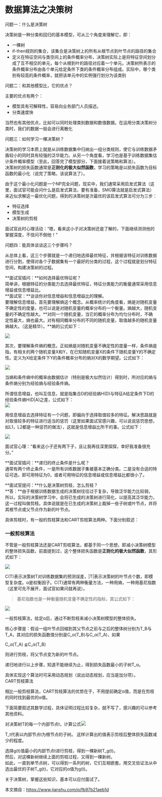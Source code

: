 # 数据算法之决策树

问题一：什么是决策树

决策树是一种分类和回归的基本模型，可从三个角度来理解它，即：

* 一棵树
* if-then规则的集合，该集合是决策树上的所有从根节点到叶节点的路径的集合
* 定义在特征空间与类空间上的条件概率分布，决策树实际上是将特征空间划分成了互不相交的单元，每个从根到叶的路径对应着一个单元。决策树所表示的条件概率分布由各个单元给定条件下类的条件概率分布组成。实际中，哪个类别有较高的条件概率，就把该单元中的实例强行划分为该类别

问题二：和其他模型比，它的优点？

主要的优点有两个：

* 模型具有可解释性，容易向业务部门人员描述。
* 分类速度快

当然也有其他优点，比如可以同时处理类别数据和数值数据。在运用分类决策树分类时，我们的数据一般会进行离散化

问题三：如何学习一棵决策树？

决策树的学习本质上就是从训练数据集中归纳出一组分类规则，使它与训练数据矛盾较小的同时具有较强的泛华能力。从另一个角度看，学习也是基于训练数据集估计条件概率模型（至此，回答完了模型部分，下面接着说策略和算法）。  
 决策树的损失函数通常是**正则化的极大似然函数**，学习的策略是以损失函数为目标函数的最小化（说完了策略，该说算法了）。

由于这个最小化问题是一个NP完全问题，现实中，我们通常采用启发式算法（这里，面试官可能会问什么是启发式算法，要有准备，SMO算法就是启发式算法）来近似求解这一最优化问题，得到的决策树是次最优的该启发式算法可分为三步：

* 特征选择
* 模型生成
* 决策树的剪枝

面试官此时心理活动：“嗯，看来这小子对决策树还是了解的，下面继续测测他的掌握深度，不信问不倒他！”

问题四：能具体谈谈这三个步骤吗？

从总体上看，这三个步骤就是一个递归地选择最优特征，并根据该特征对训练数据进行分割，使得对各个子数据集有一个最好的分类的过程，这个过程就是划分特征空间，构建决策树的过程。

**面试官插问：**如何选择最优特征呢？  
 简单讲，根据特征的分类能力去选择最优特征，特征分类能力的衡量通常采用信息增益或信息增益比。  
**面试官：**谈谈你对信息增益和信息增益比的理解。  
 要理解信息增益，首先要理解熵这个概念。从概率统计的角度看，熵是对随机变量不确定性的度量，也可以说是对随机变量的概率分布的一个衡量。熵越大，随机变量的不确定性越大。**对同一个随机变量，当它的概率分布为均匀分布时，不确定性最大，熵也最大。对有相同概率分布的不同的随机变量，取值越多的随机变量熵越大。（这是精华）。**熵的公式如下：

![](//upload-images.jianshu.io/upload_images/1371984-df62653d0d3569e6.PNG?imageMogr2/auto-orient/strip%7CimageView2/2/w/428/format/webp)

其次，要理解条件熵的概念。正如熵是对随机变量不确定性的度量一样，条件熵是指，有相关的两个随机变量X和Y，在已知随机变量X的条件下随机变量Y的不确定性。定义为X给定条件下Y的条件概率分布的熵对X的数学期望。公式如下：

![](//upload-images.jianshu.io/upload_images/1371984-9b73cc35da45e73f.PNG?imageMogr2/auto-orient/strip%7CimageView2/2/w/405/format/webp)

当熵和条件熵中的概率由数据估计（特别是极大似然估计）得到时，所对应的熵与条件熵分别为经验熵与经验条件熵。

所谓信息增益，也叫互信息，就是指集合D的经验熵H\(D\)与特征A给定条件下D的经验条件熵H\(D\|A\)之差，公式如下：  
![](//upload-images.jianshu.io/upload_images/1371984-b38bda0f82a0c6a1.PNG?imageMogr2/auto-orient/strip%7CimageView2/2/w/336/format/webp)

用信息增益去选择特征有一个问题，即偏向于选择取值较多的特征。解决思路就是对取值较多的特征进行适当的惩罚（这里如果面试官感兴趣，可以说说惩罚思想，如L1，L2都是一种惩罚的做法），这就是信息增益比所干的事。公式如下：

![](//upload-images.jianshu.io/upload_images/1371984-9a372fc9cd2da689.PNG?imageMogr2/auto-orient/strip%7CimageView2/2/w/589/format/webp)

面试官心理：“看来这小子还有两下子，且让我再往深里探探，幸好我准备很充分。”

**面试官插问：**递归的终止条件是什么呢？  
 通常有两个终止条件，一是所有训练数据子集被基本正确分类。二是没有合适的特征可选，即可用特征为0，或者可用特征的信息增益或信息增益比都很小了。

**面试官提问：**什么是决策树剪枝，怎么剪枝？  
 **答：**由于根据训练数据生成的决策树往往过于复杂，导致泛华能力比较弱，所以，实际的决策树学习中，会将已生成的决策树进行简化，以提高其泛华能力，这一过程叫做剪枝。具体说就是在已生成的决策树上裁掉一些子树或叶节点，并将其根节点或父节点作为新的叶节点。

具体剪枝时，有一般的剪枝算法和CART剪枝算法两种。下面分别叙述：

### 一般剪枝算法

不管是一般剪枝算法还是CART剪枝算法，都基于同一个思想，即减小决策树模型的整体损失函数，前面提到过，这个整体损失函数是**正则化的极大似然函数**，其形式如下：

![](//upload-images.jianshu.io/upload_images/1371984-b8487d9e9044b8a7.PNG?imageMogr2/auto-orient/strip%7CimageView2/2/w/190/format/webp)

C\(T\)表示决策树T对训练数据集的预测误差，\|T\|表示决策树的叶节点个数，即模型复杂度。α是权衡因子。C\(T\)通常有两种衡量方法，一种用熵，一种用基尼指数（这里可先不展开，面试官如果问就再说）。

> 基尼指数也是一种衡量随机变量不确定性的指标，其公式如下：

![](//upload-images.jianshu.io/upload_images/1371984-d57520caf8775ab7.PNG?imageMogr2/auto-orient/strip%7CimageView2/2/w/252/format/webp)

一般剪枝算法，给定α后，通过不断剪枝来减小决策树模型的整体损失。

核心步骤是：假设一组叶节点回缩到其父节点之前与之后的整体树分别为T\_B与T\_A，其对应的损失函数值分别是C\_α\(T\_B\)与C\_α\(T\_A\)，如果

C\_α\(T\_A\) ≦C\_α\(T\_B\)

则进行剪枝，将父节点变为新的叶节点。

递归地进行以上步骤，知道不能继续为止，得到损失函数最小的子树T\_α。

具体实现这个算法时可采用动态规划（说出动态规划，应当是加分项）。  
 CART剪枝算法

相比一般剪枝算法，CART剪枝算法的优势在于，不用提前确定α值，而是在剪枝的同时找到最优的α值。

下面简要叙述其数学过程，具体证明过程比较复杂，就不写了，感兴趣的可以参考其他资料。

对决策树T的每一个内部节点t，计算公式![](//upload-images.jianshu.io/upload_images/1371984-e9dec95823964c62.PNG?imageMogr2/auto-orient/strip%7CimageView2/2/w/219/format/webp)

T\_t代表以内部节点t为根节点的子树。 这样计算出的值表示剪枝后整体损失函数减少的程度。

选择g\(t\)值最小的内部节点t进行剪枝，得到一棵新树T\_g\(t\)。  
 然后，对这棵新树继续上面的剪枝过程，又得到一棵新树。  
 如此，一直到单节点树，可以得到一系列的树，它们互相嵌套。用交叉验证法从中选出最优的子树T\_g\(t\)，它对应的α值为g\(t\)。

关于决策树，掌握这些知识，基本可以应付面试了。  


本文摘自：https://www.jianshu.com/p/fb97b21aeb1d 

